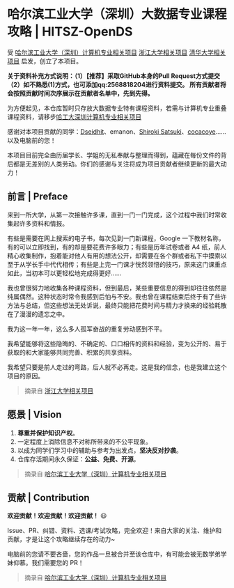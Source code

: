 # 哈尔滨工业大学（深圳）大数据专业课程攻略 | HITSZ-OpenDS
受 [哈尔滨工业大学（深圳）计算机专业相关项目](https://github.com/hewei2001/HITSZ-OpenCS)
[浙江大学相关项目](https://github.com/QSCTech/zju-icicles) 
[清华大学相关项目](https://github.com/PKUanonym/REKCARC-TSC-UHT) 启发，创立了本项目。

**关于资料补充方式说明：（1）【推荐】采取GitHub本身的Pull Request方式提交（2）如不熟悉(1)方式，也可添加qq:2568818204进行资料提交。 所有贡献者将会按照贡献时间次序展示在贡献者名单中，先到先得。**

为方便起见，本仓库暂时只存放大数据专业特有课程资料，若需与计算机专业重叠课程资料，请移步[哈工大深圳计算机专业相关项目](https://github.com/hewei2001/HITSZ-OpenCS)

感谢对本项目贡献的同学：[Dseidhit](https://github.com/Dseidhit)、emanon、[Shiroki Satsuki](https://github.com/shirok1)、[cocacoye](https://github.com/cocacoye)……以及电脑前的您！

本项目目前完全由历届学长、学姐的无私奉献与整理而得到，蕴藏在每份文件的背后都是无差别的人类劳动。你们的感谢与关注将成为项目贡献者继续更新的最大动力！

## 前言 | Preface

来到一所大学，从第一次接触许多课，直到一门一门完成，这个过程中我们时常收集起许多资料和情报。

有些是需要在网上搜索的电子书，每次见到一门新课程，Google 一下教材名称，有的可以立即找到，有的却是要花费许多眼力；有些是历年试卷或者 A4 纸，前人精心收集制作，抱着能对他人有用的想法公开，却需要在各个群或者私下中摸索以至于从学长手中代代相传；有些是上完一门课才恍然领悟的技巧，原来这门课重点如此，当初本可以更轻松地完成得更好……

我也曾很努力地收集各种课程资料，但到最后，某些重要信息的得到却往往依然是纯属偶然。这种状态时常令我感到后怕与不安。我也曾在课程结束后终于有了些许方法与总结，但这些想法无处诉说，最终只能把花费时间与精力才换来的经验耗散在了漫漫的遗忘之中。

我为这一年一年，这么多人孤军奋战的重复劳动感到不平。

我希望能够将这些隐晦的、不确定的、口口相传的资料和经验，变为公开的、易于获取的和大家能够共同完善、积累的共享资料。

我希望只要是前人走过的弯路，后人就不必再走。这是我的信念，也是我建立这个项目的原因。

>摘录自 [浙江大学相关项目](https://github.com/QSCTech/zju-icicles)

## 愿景 | Vision

1. **尊重并保护知识产权**。
2. 一定程度上消除信息不对称所带来的不公平现象。
3. 以成为同学们学习中的辅助与参考为出发点，**坚决反对抄袭**。
4. 仓库存活期间永久保证：**公益、免费、开源**。
>摘录自 [哈尔滨工业大学（深圳）计算机专业相关项目](https://github.com/hewei2001/HITSZ-OpenCS)

## 贡献 | Contribution

**欢迎贡献！欢迎贡献！欢迎贡献！** 😃

Issue、PR、纠错、资料、选课/考试攻略，完全欢迎！来自大家的关注、维护和贡献，才是让这个攻略继续存在的动力~

电脑前的您请不要吝啬，您的作品一旦被合并至该仓库中，有可能会被无数学弟学妹仰慕。我们需要您的 PR！
>摘录自 [哈尔滨工业大学（深圳）计算机专业相关项目](https://github.com/hewei2001/HITSZ-OpenCS)
